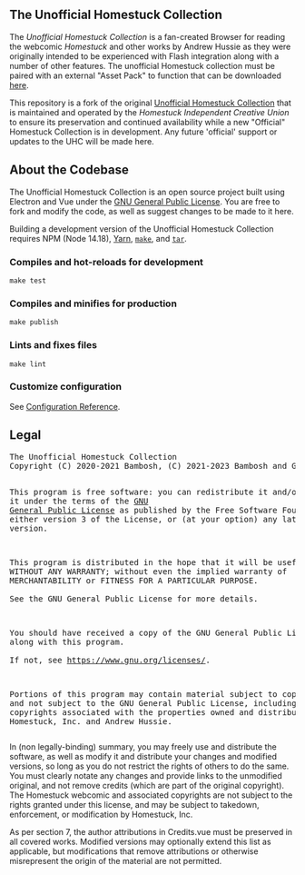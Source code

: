 ## The Unofficial Homestuck Collection

The *Unofficial Homestuck Collection* is a fan-created Browser for reading the webcomic *Homestuck* and other works by Andrew Hussie as they were originally intended to be experienced with Flash integration along with a number of other features. The unofficial Homestuck collection must be paired with an external "Asset Pack" to function that can be downloaded [here](https://cdn.beyondcanon.com/uhc/assets.zip).

This repository is a fork of the original [Unofficial Homestuck Collection](https://github.com/GiovanH/unofficial-homestuck-collection) that is maintained and operated by the *Homestuck Independent Creative Union* to ensure its preservation and continued availability while a new "Official" Homestuck Collection is in development. Any future 'official' support or updates to the UHC will be made here.

## About the Codebase

The Unofficial Homestuck Collection is an open source project built using Electron and Vue under the [GNU General Public License](https://www.gnu.org/licenses). You are free to fork and modify the code, as well as suggest changes to be made to it here. 

Building a development version of the Unofficial Homestuck Collection requires NPM (Node 14.18), [Yarn](https://www.npmjs.com/package/yarn), [`make`](https://www.gnu.org/software/make/), and [`tar`](http://gnuwin32.sourceforge.net/packages/gtar.htm).
          
### Compiles and hot-reloads for development

```
make test
```

### Compiles and minifies for production

```
make publish
```

### Lints and fixes files

```
make lint
```

### Customize configuration
See [Configuration Reference](https://cli.vuejs.org/config/).

## Legal

<div class="legal">
<pre>The Unofficial Homestuck Collection
Copyright (C) 2020-2021 Bambosh, (C) 2021-2023 Bambosh and GiovanH, (C) 2024- GiovanH

This program is free software: you can redistribute it and/or modify
it under the terms of the <a href="https://www.gnu.org/licenses">GNU General Public License</a> as published by
the Free Software Foundation, either version 3 of the License, or
(at your option) any later version.

This program is distributed in the hope that it will be useful, but WITHOUT ANY WARRANTY; 
without even the implied warranty of MERCHANTABILITY or FITNESS FOR A PARTICULAR PURPOSE.  
See the GNU General Public License for more details.

You should have received a copy of the GNU General Public License along with this program.  
If not, see https://www.gnu.org/licenses/.

Portions of this program may contain material subject to copyright and not subject to the GNU General Public License, 
including the copyrights associated with the properties owned and distributed by Homestuck, Inc. and Andrew Hussie.
</pre>

In (non legally-binding) summary, you may freely use and distribute the software, as well as modify it and distribute your changes and modified versions, so long as you do not restrict the rights of others to do the same. You must clearly notate any changes and provide links to the unmodified original, and not remove credits (which are part of the original copyright). The Homestuck webcomic and associated copyrights are not subject to the rights granted under this license, and may be subject to takedown, enforcement, or modification by Homestuck, Inc.

As per section 7, the author attributions in Credits.vue must be preserved in all covered works. Modified versions may optionally extend this list as applicable, but modifications that remove attributions or otherwise misrepresent the origin of the material are not permitted.